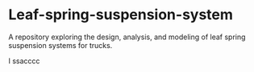 # Leaf-spring-suspension-system
A repository exploring the design, analysis, and modeling of leaf spring suspension systems for trucks.

I ssacccc
